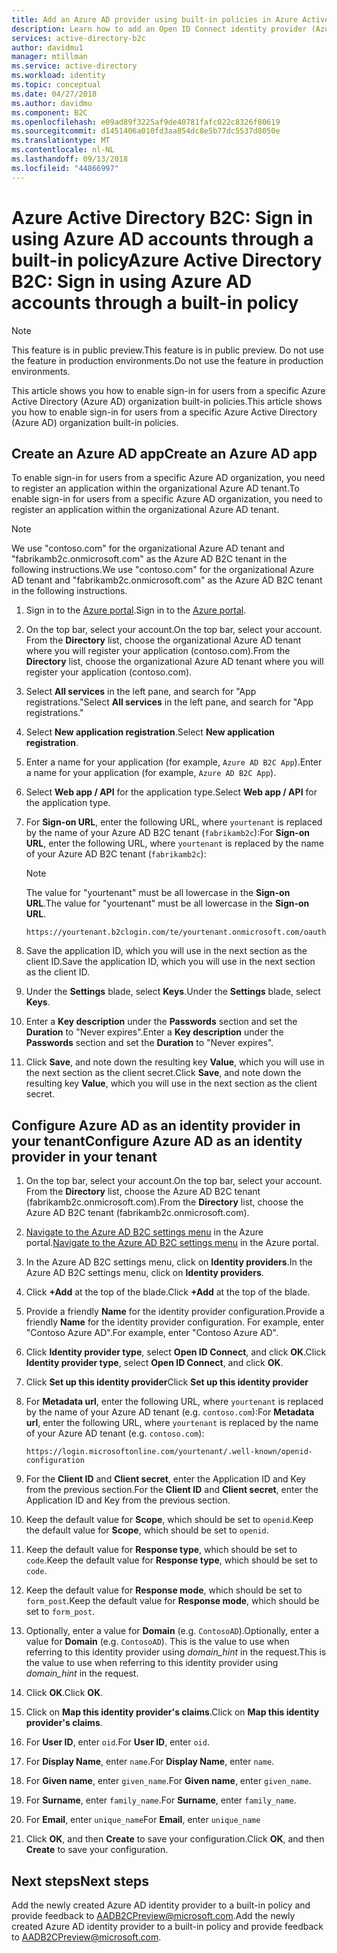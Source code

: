 ```yaml
---
title: Add an Azure AD provider using built-in policies in Azure Active Directory B2C | Microsoft Docs
description: Learn how to add an Open ID Connect identity provider (Azure AD).
services: active-directory-b2c
author: davidmu1
manager: mtillman
ms.service: active-directory
ms.workload: identity
ms.topic: conceptual
ms.date: 04/27/2018
ms.author: davidmu
ms.component: B2C
ms.openlocfilehash: e09ad89f3225af9de40781fafc022c8326f80619
ms.sourcegitcommit: d1451406a010fd3aa854dc8e5b77dc5537d8050e
ms.translationtype: MT
ms.contentlocale: nl-NL
ms.lasthandoff: 09/13/2018
ms.locfileid: "44866997"
---
```

# <a name="azure-active-directory-b2c-sign-in-using-azure-ad-accounts-through-a-built-in-policy"></a><span data-ttu-id="3d5a0-103">Azure Active Directory B2C: Sign in using Azure AD accounts through a built-in policy</span><span class="sxs-lookup"><span data-stu-id="3d5a0-103">Azure Active Directory B2C: Sign in using Azure AD accounts through a built-in policy</span></span>

>[!NOTE]
> <span data-ttu-id="3d5a0-104">This feature is in public preview.</span><span class="sxs-lookup"><span data-stu-id="3d5a0-104">This feature is in public preview.</span></span> <span data-ttu-id="3d5a0-105">Do not use the feature in production environments.</span><span class="sxs-lookup"><span data-stu-id="3d5a0-105">Do not use the feature in production environments.</span></span>

<span data-ttu-id="3d5a0-106">This article shows you how to enable sign-in for users from a specific Azure Active Directory (Azure AD) organization built-in policies.</span><span class="sxs-lookup"><span data-stu-id="3d5a0-106">This article shows you how to enable sign-in for users from a specific Azure Active Directory (Azure AD) organization built-in policies.</span></span>

## <a name="create-an-azure-ad-app"></a><span data-ttu-id="3d5a0-107">Create an Azure AD app</span><span class="sxs-lookup"><span data-stu-id="3d5a0-107">Create an Azure AD app</span></span>

<span data-ttu-id="3d5a0-108">To enable sign-in for users from a specific Azure AD organization, you need to register an application within the organizational Azure AD tenant.</span><span class="sxs-lookup"><span data-stu-id="3d5a0-108">To enable sign-in for users from a specific Azure AD organization, you need to register an application within the organizational Azure AD tenant.</span></span>

>[!NOTE]
> <span data-ttu-id="3d5a0-109">We use "contoso.com" for the organizational Azure AD tenant and "fabrikamb2c.onmicrosoft.com" as the Azure AD B2C tenant in the following instructions.</span><span class="sxs-lookup"><span data-stu-id="3d5a0-109">We use "contoso.com" for the organizational Azure AD tenant and "fabrikamb2c.onmicrosoft.com" as the Azure AD B2C tenant in the following instructions.</span></span>

1. <span data-ttu-id="3d5a0-110">Sign in to the [Azure portal](https://portal.azure.com).</span><span class="sxs-lookup"><span data-stu-id="3d5a0-110">Sign in to the [Azure portal](https://portal.azure.com).</span></span>
1. <span data-ttu-id="3d5a0-111">On the top bar, select your account.</span><span class="sxs-lookup"><span data-stu-id="3d5a0-111">On the top bar, select your account.</span></span> <span data-ttu-id="3d5a0-112">From the **Directory** list, choose the organizational Azure AD tenant where you will register your application (contoso.com).</span><span class="sxs-lookup"><span data-stu-id="3d5a0-112">From the **Directory** list, choose the organizational Azure AD tenant where you will register your application (contoso.com).</span></span>
1. <span data-ttu-id="3d5a0-113">Select **All services** in the left pane, and search for "App registrations."</span><span class="sxs-lookup"><span data-stu-id="3d5a0-113">Select **All services** in the left pane, and search for "App registrations."</span></span>
1. <span data-ttu-id="3d5a0-114">Select **New application registration**.</span><span class="sxs-lookup"><span data-stu-id="3d5a0-114">Select **New application registration**.</span></span>
1. <span data-ttu-id="3d5a0-115">Enter a name for your application (for example, `Azure AD B2C App`).</span><span class="sxs-lookup"><span data-stu-id="3d5a0-115">Enter a name for your application (for example, `Azure AD B2C App`).</span></span>
1. <span data-ttu-id="3d5a0-116">Select **Web app / API** for the application type.</span><span class="sxs-lookup"><span data-stu-id="3d5a0-116">Select **Web app / API** for the application type.</span></span>
1. <span data-ttu-id="3d5a0-117">For **Sign-on URL**, enter the following URL, where `yourtenant` is replaced by the name of your Azure AD B2C tenant (`fabrikamb2c`):</span><span class="sxs-lookup"><span data-stu-id="3d5a0-117">For **Sign-on URL**, enter the following URL, where `yourtenant` is replaced by the name of your Azure AD B2C tenant (`fabrikamb2c`):</span></span>

    >[!NOTE]
    ><span data-ttu-id="3d5a0-118">The value for "yourtenant" must be all lowercase in the **Sign-on URL**.</span><span class="sxs-lookup"><span data-stu-id="3d5a0-118">The value for "yourtenant" must be all lowercase in the **Sign-on URL**.</span></span>

    ```Console
    https://yourtenant.b2clogin.com/te/yourtenant.onmicrosoft.com/oauth2/authresp
    ```

1. <span data-ttu-id="3d5a0-119">Save the application ID, which you will use in the next section as the client ID.</span><span class="sxs-lookup"><span data-stu-id="3d5a0-119">Save the application ID, which you will use in the next section as the client ID.</span></span>
1. <span data-ttu-id="3d5a0-120">Under the **Settings** blade, select **Keys**.</span><span class="sxs-lookup"><span data-stu-id="3d5a0-120">Under the **Settings** blade, select **Keys**.</span></span>
1. <span data-ttu-id="3d5a0-121">Enter a **Key description** under the **Passwords** section and set the **Duration** to "Never expires".</span><span class="sxs-lookup"><span data-stu-id="3d5a0-121">Enter a **Key description** under the **Passwords** section and set the **Duration** to "Never expires".</span></span> 
1. <span data-ttu-id="3d5a0-122">Click **Save**, and note down the resulting key **Value**, which you will use in the next section as the client secret.</span><span class="sxs-lookup"><span data-stu-id="3d5a0-122">Click **Save**, and note down the resulting key **Value**, which you will use in the next section as the client secret.</span></span>

## <a name="configure-azure-ad-as-an-identity-provider-in-your-tenant"></a><span data-ttu-id="3d5a0-123">Configure Azure AD as an identity provider in your tenant</span><span class="sxs-lookup"><span data-stu-id="3d5a0-123">Configure Azure AD as an identity provider in your tenant</span></span>

1. <span data-ttu-id="3d5a0-124">On the top bar, select your account.</span><span class="sxs-lookup"><span data-stu-id="3d5a0-124">On the top bar, select your account.</span></span> <span data-ttu-id="3d5a0-125">From the **Directory** list, choose the Azure AD B2C tenant (fabrikamb2c.onmicrosoft.com).</span><span class="sxs-lookup"><span data-stu-id="3d5a0-125">From the **Directory** list, choose the Azure AD B2C tenant (fabrikamb2c.onmicrosoft.com).</span></span>
1. <span data-ttu-id="3d5a0-126">[Navigate to the Azure AD B2C settings menu](active-directory-b2c-app-registration.md#navigate-to-b2c-settings) in the Azure portal.</span><span class="sxs-lookup"><span data-stu-id="3d5a0-126">[Navigate to the Azure AD B2C settings menu](active-directory-b2c-app-registration.md#navigate-to-b2c-settings) in the Azure portal.</span></span>
1. <span data-ttu-id="3d5a0-127">In the Azure AD B2C settings menu, click on **Identity providers**.</span><span class="sxs-lookup"><span data-stu-id="3d5a0-127">In the Azure AD B2C settings menu, click on **Identity providers**.</span></span>
1. <span data-ttu-id="3d5a0-128">Click **+Add** at the top of the blade.</span><span class="sxs-lookup"><span data-stu-id="3d5a0-128">Click **+Add** at the top of the blade.</span></span>
1. <span data-ttu-id="3d5a0-129">Provide a friendly **Name** for the identity provider configuration.</span><span class="sxs-lookup"><span data-stu-id="3d5a0-129">Provide a friendly **Name** for the identity provider configuration.</span></span> <span data-ttu-id="3d5a0-130">For example, enter "Contoso Azure AD".</span><span class="sxs-lookup"><span data-stu-id="3d5a0-130">For example, enter "Contoso Azure AD".</span></span>
1. <span data-ttu-id="3d5a0-131">Click **Identity provider type**, select **Open ID Connect**, and click **OK**.</span><span class="sxs-lookup"><span data-stu-id="3d5a0-131">Click **Identity provider type**, select **Open ID Connect**, and click **OK**.</span></span>
1. <span data-ttu-id="3d5a0-132">Click **Set up this identity provider**</span><span class="sxs-lookup"><span data-stu-id="3d5a0-132">Click **Set up this identity provider**</span></span>
1. <span data-ttu-id="3d5a0-133">For **Metadata url**, enter the following URL, where `yourtenant` is replaced by the name of your Azure AD tenant (e.g. `contoso.com`):</span><span class="sxs-lookup"><span data-stu-id="3d5a0-133">For **Metadata url**, enter the following URL, where `yourtenant` is replaced by the name of your Azure AD tenant (e.g. `contoso.com`):</span></span>

    ```Console
    https://login.microsoftonline.com/yourtenant/.well-known/openid-configuration
    ```
1. <span data-ttu-id="3d5a0-134">For the **Client ID** and **Client secret**, enter the Application ID and Key from the previous section.</span><span class="sxs-lookup"><span data-stu-id="3d5a0-134">For the **Client ID** and **Client secret**, enter the Application ID and Key from the previous section.</span></span>
1. <span data-ttu-id="3d5a0-135">Keep the default value for **Scope**, which should be set to `openid`.</span><span class="sxs-lookup"><span data-stu-id="3d5a0-135">Keep the default value for **Scope**, which should be set to `openid`.</span></span>
1. <span data-ttu-id="3d5a0-136">Keep the default value for **Response type**, which should be set to `code`.</span><span class="sxs-lookup"><span data-stu-id="3d5a0-136">Keep the default value for **Response type**, which should be set to `code`.</span></span>
1. <span data-ttu-id="3d5a0-137">Keep the default value for **Response mode**, which should be set to `form_post`.</span><span class="sxs-lookup"><span data-stu-id="3d5a0-137">Keep the default value for **Response mode**, which should be set to `form_post`.</span></span>
1. <span data-ttu-id="3d5a0-138">Optionally, enter a value for **Domain** (e.g. `ContosoAD`).</span><span class="sxs-lookup"><span data-stu-id="3d5a0-138">Optionally, enter a value for **Domain** (e.g. `ContosoAD`).</span></span> <span data-ttu-id="3d5a0-139">This is the value to use when referring to this identity provider using *domain_hint* in the request.</span><span class="sxs-lookup"><span data-stu-id="3d5a0-139">This is the value to use when referring to this identity provider using *domain_hint* in the request.</span></span> 
1. <span data-ttu-id="3d5a0-140">Click **OK**.</span><span class="sxs-lookup"><span data-stu-id="3d5a0-140">Click **OK**.</span></span>
1. <span data-ttu-id="3d5a0-141">Click on **Map this identity provider's claims**.</span><span class="sxs-lookup"><span data-stu-id="3d5a0-141">Click on **Map this identity provider's claims**.</span></span>
1. <span data-ttu-id="3d5a0-142">For **User ID**, enter `oid`.</span><span class="sxs-lookup"><span data-stu-id="3d5a0-142">For **User ID**, enter `oid`.</span></span>
1. <span data-ttu-id="3d5a0-143">For **Display Name**, enter `name`.</span><span class="sxs-lookup"><span data-stu-id="3d5a0-143">For **Display Name**, enter `name`.</span></span>
1. <span data-ttu-id="3d5a0-144">For **Given name**, enter `given_name`.</span><span class="sxs-lookup"><span data-stu-id="3d5a0-144">For **Given name**, enter `given_name`.</span></span>
1. <span data-ttu-id="3d5a0-145">For **Surname**, enter `family_name`.</span><span class="sxs-lookup"><span data-stu-id="3d5a0-145">For **Surname**, enter `family_name`.</span></span>
1. <span data-ttu-id="3d5a0-146">For **Email**, enter `unique_name`</span><span class="sxs-lookup"><span data-stu-id="3d5a0-146">For **Email**, enter `unique_name`</span></span>
1. <span data-ttu-id="3d5a0-147">Click **OK**, and then **Create** to save your configuration.</span><span class="sxs-lookup"><span data-stu-id="3d5a0-147">Click **OK**, and then **Create** to save your configuration.</span></span>

## <a name="next-steps"></a><span data-ttu-id="3d5a0-148">Next steps</span><span class="sxs-lookup"><span data-stu-id="3d5a0-148">Next steps</span></span>

<span data-ttu-id="3d5a0-149">Add the newly created Azure AD identity provider to a built-in policy and provide feedback to [AADB2CPreview@microsoft.com](mailto:AADB2CPreview@microsoft.com).</span><span class="sxs-lookup"><span data-stu-id="3d5a0-149">Add the newly created Azure AD identity provider to a built-in policy and provide feedback to [AADB2CPreview@microsoft.com](mailto:AADB2CPreview@microsoft.com).</span></span>

